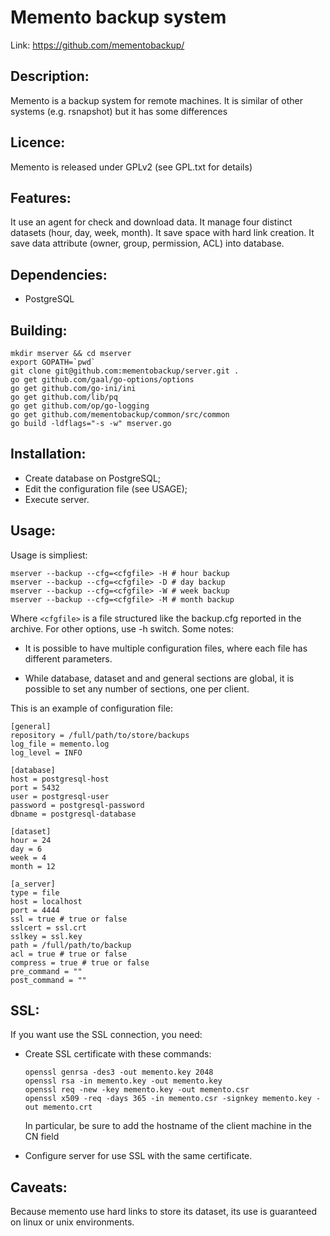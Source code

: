 # Memento backup system

Link: https://github.com/mementobackup/

## Description:

Memento is a backup system for remote machines. It is similar of other systems
(e.g. rsnapshot) but it has some differences

## Licence:

Memento is released under GPLv2 (see GPL.txt for details)

## Features:

It use an agent for check and download data.
It manage four distinct datasets (hour, day, week, month).
It save space with hard link creation.
It save data attribute (owner, group, permission, ACL) into database.

## Dependencies:

 * PostgreSQL

## Building:
```
mkdir mserver && cd mserver
export GOPATH=`pwd`
git clone git@github.com:mementobackup/server.git .
go get github.com/gaal/go-options/options
go get github.com/go-ini/ini
go get github.com/lib/pq
go get github.com/op/go-logging
go get github.com/mementobackup/common/src/common
go build -ldflags="-s -w" mserver.go
```

## Installation:

 - Create database on PostgreSQL;
 - Edit the configuration file (see USAGE);
 - Execute server.

## Usage:

Usage is simpliest:
```
mserver --backup --cfg=<cfgfile> -H # hour backup
mserver --backup --cfg=<cfgfile> -D # day backup
mserver --backup --cfg=<cfgfile> -W # week backup
mserver --backup --cfg=<cfgfile> -M # month backup
```

Where `<cfgfile>` is a file structured like the backup.cfg reported in the
archive. For other options, use -h switch. Some notes:

 - It is possible to have multiple configuration files, where each file has
   different parameters.
 
 - While database, dataset and and general sections are global, it is possible
   to set any number of sections, one per client.

This is an example of configuration file:
```
[general]
repository = /full/path/to/store/backups
log_file = memento.log
log_level = INFO

[database]
host = postgresql-host
port = 5432
user = postgresql-user
password = postgresql-password
dbname = postgresql-database

[dataset]
hour = 24
day = 6
week = 4
month = 12

[a_server]
type = file
host = localhost
port = 4444
ssl = true # true or false
sslcert = ssl.crt
sslkey = ssl.key
path = /full/path/to/backup
acl = true # true or false
compress = true # true or false
pre_command = ""
post_command = ""
```

## SSL:

If you want use the SSL connection, you need:

 - Create SSL certificate with these commands:
    ```
    openssl genrsa -des3 -out memento.key 2048
    openssl rsa -in memento.key -out memento.key
    openssl req -new -key memento.key -out memento.csr
    openssl x509 -req -days 365 -in memento.csr -signkey memento.key -out memento.crt
    ```
    
   In particular, be sure to add the hostname of the client machine in the CN field     
 - Configure server for use SSL with the same certificate.

## Caveats:

Because memento use hard links to store its dataset, its use is guaranteed on
linux or unix environments.

